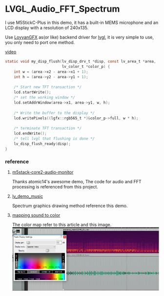 # LVGL_Audio_FFT_Spectrum

I use M5StickC-Plus in this demo, it has a built-in MEMS microphone and an LCD display with a resolution of 240x135.

Use [LovyanGFX](https://github.com/lovyan03/LovyanGFX) as(or like) backend driver for [lvgl](https://github.com/lvgl/lvgl), it is very simple to use, you only need to port one method.

[video](https://twitter.com/its_hard_2_name/status/1526034632461807616)

```C
static void my_disp_flush(lv_disp_drv_t *disp, const lv_area_t *area,
                          lv_color_t *color_p) {
    int w = (area->x2 - area->x1 + 1);
    int h = (area->y2 - area->y1 + 1);

    /* Start new TFT transaction */
    lcd.startWrite();
    /* set the working window */
    lcd.setAddrWindow(area->x1, area->y1, w, h);

    /* Write the buffer to the display */
    lcd.writePixels((lgfx::rgb565_t *)&color_p->full, w * h);

    /* terminate TFT transaction */
    lcd.endWrite();
    /* tell lvgl that flushing is done */
    lv_disp_flush_ready(disp);
}
```

### reference

1. [m5stack-core2-audio-monitor](https://github.com/atomic14/m5stack-core2-audio-monitor)

    Thanks atomic14's awesome demo, The code for audio and FFT processing is referenced from this project.

2. [lv_demo_music](https://github.com/lvgl/lv_demos/tree/master/src/lv_demo_music)
   
   Spectrum graphics drawing method reference this demo.

3. [mapping sound to color](https://designingsound.org/2017/12/20/mapping-sound-to-color/)

    The color map refer to this article and this image.
    ![Reaper_SpectralViews_02.png](./Reaper_SpectralViews_02.png)
